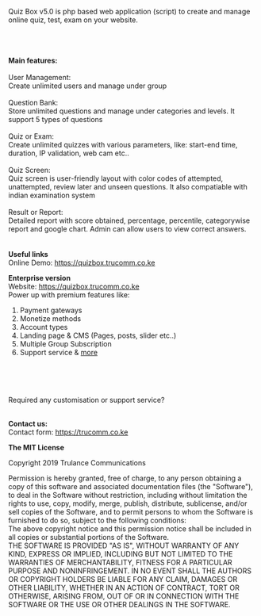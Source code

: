 
Quiz Box v5.0 is php based web application (script) to create and manage online quiz, test, exam on your website.<br>
<br> 

<br><br>
<strong>Main features:</strong><br>
<br>
 User Management: <br>
Create unlimited users and manage under group
<br><br>
 Question Bank: <br>
Store unlimited questions and manage under categories and levels. It support 5 types of questions
<br><br>
 Quiz or Exam: <br>
Create unlimited quizzes with various parameters, like: start-end time, duration, IP validation, web cam etc..
<br><br>
 Quiz Screen: <br>
Quiz screen is user-friendly layout with color codes of attempted, unattempted, review later and unseen questions. It also compatiable with indian examination system
<br><br>
 Result or Report: <br>
Detailed report with score obtained, percentage, percentile, categorywise report and google chart. Admin can allow users to view correct answers.
<br>
<br><br>
<strong>Useful links</strong><br> 
Online Demo: <a href="https://quizbox.trucomm.co.ke" target="onlindedemo">https://quizbox.trucomm.co.ke</a> <br>  

<strong>Enterprise version</strong><br> 
Website: <a href="https://quizbox.trucomm.co.ke">https://quizbox.trucomm.co.ke</a> <br> 
Power up with premium features like:<br> 
1) Payment gateways<br> 
2) Monetize methods<br> 
3) Account types<br> 
4) Landing page & CMS (Pages, posts, slider etc..)<br> 
5) Multiple Group Subscription<br> 
6) Support service & <a href="https://quizbox.trucomm.co.ke">more</a><br> <br> 

<br><br>


Required any customisation or support service?<br><br>

<strong>Contact us:</strong><br>
Contact form: <a href="https://trucomm.co.ke">https://trucomm.co.ke</a><br>
 

<strong>The MIT License</strong><br> 

Copyright 2019 Trulance Communications<br> 

Permission is hereby granted, free of charge, to any person obtaining a copy of this software and associated documentation files (the "Software"), to deal in the Software without restriction, including without limitation the rights to use, copy, modify, merge, publish, distribute, sublicense, and/or sell copies of the Software, and to permit persons to whom the Software is furnished to do so, subject to the following conditions:
<br>
The above copyright notice and this permission notice shall be included in all copies or substantial portions of the Software.
<br>
THE SOFTWARE IS PROVIDED "AS IS", WITHOUT WARRANTY OF ANY KIND, EXPRESS OR IMPLIED, INCLUDING BUT NOT LIMITED TO THE WARRANTIES OF MERCHANTABILITY, FITNESS FOR A PARTICULAR PURPOSE AND NONINFRINGEMENT. IN NO EVENT SHALL THE AUTHORS OR COPYRIGHT HOLDERS BE LIABLE FOR ANY CLAIM, DAMAGES OR OTHER LIABILITY, WHETHER IN AN ACTION OF CONTRACT, TORT OR OTHERWISE, ARISING FROM, OUT OF OR IN CONNECTION WITH THE SOFTWARE OR THE USE OR OTHER DEALINGS IN THE SOFTWARE.
<br><br><br>
